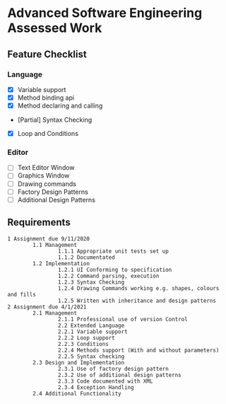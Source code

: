 # Advanced Software Engineering Assessed Work

## Feature Checklist
### Language 

- [x] Variable support
- [x] Method binding api
- [x] Method declaring and calling
- [Partial] Syntax Checking
- [x] Loop and Conditions

### Editor

- [ ] Text Editor Window
- [ ] Graphics Window
- [ ] Drawing commands
- [ ] Factory Design Patterns
- [ ] Additional Design Patterns

## Requirements
```
1 Assignment due 9/11/2020  
        1.1 Management  
                1.1.1 Appropriate unit tests set up  
                1.1.2 Documentated  
        1.2 Implementation  
                1.2.1 UI Conforming to specification  
                1.2.2 Command parsing, execution  
                1.2.3 Syntax Checking  
                1.2.4 Drawing Commands working e.g. shapes, colours and fills  
                1.2.5 Written with inheritance and design patterns  
2 Assignment due 4/1/2021
        2.1 Management  
                2.1.1 Professional use of version Control  
                2.2 Extended Language  
                2.2.1 Variable support  
                2.2.2 Loop support  
                2.2.3 Conditions  
                2.2.4 Methods support (With and without parameters)  
                2.2.5 Syntax checking  
        2.3 Design and Implementation  
                2.3.1 Use of factory design pattern  
                2.3.2 Use of additional design patterns  
                2.3.3 Code documented with XML  
                2.3.4 Exception Handling  
        2.4 Additional Functionality  
```
